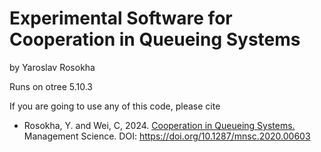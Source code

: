 # Experimental Software for Cooperation in Queueing Systems 
by Yaroslav Rosokha

Runs on otree 5.10.3

If you are going to use any of this code, please cite
- Rosokha, Y. and Wei, C, 2024. [Cooperation in Queueing Systems.](https://doi.org/10.1287/mnsc.2020.00603) Management Science. DOI: https://doi.org/10.1287/mnsc.2020.00603
